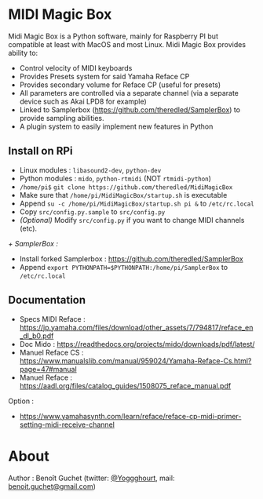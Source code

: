 # MIDI Magic Box

Midi Magic Box is a Python software, mainly for Raspberry PI but compatible at least with MacOS and most Linux. 
Midi Magic Box provides ability to:
- Control velocity of MIDI keyboards
- Provides Presets system for said Yamaha Reface CP
- Provides secondary volume for Reface CP (useful for presets)
- All parameters are controlled via a separate channel (via a separate device such as Akai LPD8 for example)
- Linked to Samplerbox (https://github.com/theredled/SamplerBox) to provide sampling abilities.
- A plugin system to easily implement new features in Python

Install on RPi
----
- Linux modules : `libasound2-dev`, `python-dev`
- Python modules : `mido`, `python-rtmidi` (NOT `rtmidi-python`)
- `/home/pi$` `git clone https://github.com/theredled/MidiMagicBox`
- Make sure that `/home/pi/MidiMagicBox/startup.sh` is executable
- Append `su -c /home/pi/MidiMagicBox/startup.sh pi &` to `/etc/rc.local`
- Copy `src/config.py.sample` to `src/config.py`
- *(Optional)*  Modify `src/config.py` if you want to change MIDI channels (etc).
  
*+ SamplerBox :*
- Install forked Samplerbox : https://github.com/theredled/SamplerBox
- Append `export PYTHONPATH=$PYTHONPATH:/home/pi/SamplerBox` to `/etc/rc.local`

Documentation
----
- Specs MIDI Reface : https://jp.yamaha.com/files/download/other_assets/7/794817/reface_en_dl_b0.pdf
- Doc Mido : https://readthedocs.org/projects/mido/downloads/pdf/latest/
- Manuel Reface CS :  https://www.manualslib.com/manual/959024/Yamaha-Reface-Cs.html?page=47#manual
- Manuel Reface : https://aadl.org/files/catalog_guides/1508075_reface_manual.pdf

Option :
- https://www.yamahasynth.com/learn/reface/reface-cp-midi-primer-setting-midi-receive-channel

# About

Author : Benoît Guchet (twitter: [@Yoggghourt](https:/twitter.com/yoggghourt), mail: [benoit.guchet@gmail.com](mailto:benoit.guchet@gmail.com))
